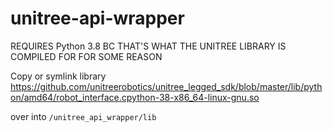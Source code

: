 # unitree-api-wrapper


REQUIRES Python 3.8 BC THAT'S WHAT THE UNITREE LIBRARY IS COMPILED FOR FOR SOME REASON

Copy or symlink library https://github.com/unitreerobotics/unitree_legged_sdk/blob/master/lib/python/amd64/robot_interface.cpython-38-x86_64-linux-gnu.so

over into `/unitree_api_wrapper/lib`
